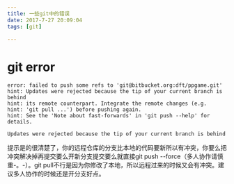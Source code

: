```yaml
---
title: 一些git中的错误
date: 2017-7-27 20:09:04
tags: [git]

---
```


#  git error


```
error: failed to push some refs to 'git@bitbucket.org:dft/ppgame.git'
hint: Updates were rejected because the tip of your current branch is behind
hint: its remote counterpart. Integrate the remote changes (e.g.
hint: 'git pull ...') before pushing again.
hint: See the 'Note about fast-forwards' in 'git push --help' for details.
```

```
Updates were rejected because the tip of your current branch is behind
```
提示是的很清楚了，你的远程仓库的分支比本地的代码要新所以有冲突，你要么把冲突解决掉再提交要么开新分支提交要么就直接git push --force（多人协作请慎重-。-）。git pull不行是因为你修改了本地，所以远程过来的时候又会有冲突。建议多人协作的时候还是开分支好点。


